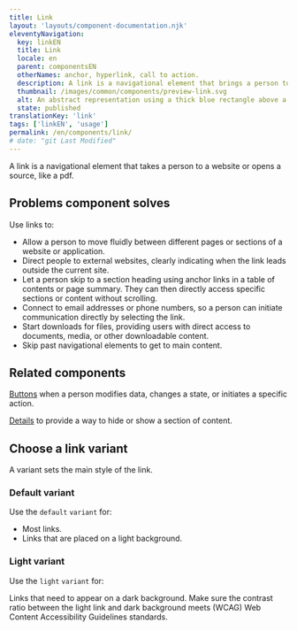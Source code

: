 ```yaml
---
title: Link
layout: 'layouts/component-documentation.njk'
eleventyNavigation:
  key: linkEN
  title: Link
  locale: en
  parent: componentsEN
  otherNames: anchor, hyperlink, call to action.
  description: A link is a navigational element that brings a person to a new page, website, file, or section on the current page.
  thumbnail: /images/common/components/preview-link.svg
  alt: An abstract representation using a thick blue rectangle above a thin blue line.
  state: published
translationKey: 'link'
tags: ['linkEN', 'usage']
permalink: /en/components/link/
# date: "git Last Modified"
---
```


A link is a navigational element that takes a person to a website or opens a source, like a pdf.

## Problems component solves

Use links to:

- Allow a person to move fluidly between different pages or sections of a website or application.
- Direct people to external websites, clearly indicating when the link leads outside the current site.
- Let a person skip to a section heading using anchor links in a table of contents or page summary. They can then directly access specific sections or content without scrolling.
- Connect to email addresses or phone numbers, so a person can initiate communication directly by selecting the link.
- Start downloads for files, providing users with direct access to documents, media, or other downloadable content.
- Skip past navigational elements to get to main content.

<article class="bg-full-width bg-primary text-light pt-500 pb-400 my-500">
  <h2 class="mt-0 mb-400">Related components</h2>

<a href="{{ links.button }}" class="link-light">Buttons</a> when a person modifies data, changes a state, or initiates a specific action.

<a href="{{ links.details }}" class="link-light">Details</a> to provide a way to hide or show a section of content.

</article>

## Choose a link variant

A variant sets the main style of the link.

### Default variant

Use the `default` `variant` for:

- Most links.
- Links that are placed on a light background.

### Light variant

Use the `light` `variant` for:

Links that need to appear on a dark background. Make sure the contrast ratio between the light link and dark background meets (WCAG) Web Content Accessibility Guidelines standards.
